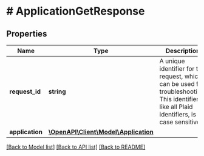 # # ApplicationGetResponse

## Properties

Name | Type | Description | Notes
------------ | ------------- | ------------- | -------------
**request_id** | **string** | A unique identifier for the request, which can be used for troubleshooting. This identifier, like all Plaid identifiers, is case sensitive. |
**application** | [**\OpenAPI\Client\Model\Application**](Application.md) |  |

[[Back to Model list]](../../README.md#models) [[Back to API list]](../../README.md#endpoints) [[Back to README]](../../README.md)
